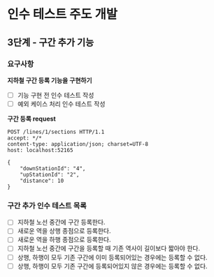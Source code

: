 # 인수 테스트 주도 개발
## 3단계 - 구간 추가 기능

### 요구사항
**지하철 구간 등록 기능을 구현하기**
- [ ] 기능 구현 전 인수 테스트 작성
- [ ] 예외 케이스 처리 인수 테스트 작성

**구간 등록 request**
```http request
POST /lines/1/sections HTTP/1.1
accept: */*
content-type: application/json; charset=UTF-8
host: localhost:52165

{
    "downStationId": "4",
    "upStationId": "2",
    "distance": 10
}
```

### 구간 추가 인수 테스트 목록
- [ ] 지하철 노선 중간에 구간 등록한다.
- [ ] 새로운 역을 상행 종점으로 등록한다.
- [ ] 새로운 역을 하행 종점으로 등록한다.
- [ ] 지하철 노선 중간에 구간을 등록할 때 기존 역사이 길이보다 짧아야 한다.
- [ ] 상행, 하행이 모두 기존 구간에 이미 등록되어있는 경우에는 등록할 수 없다.
- [ ] 상행, 하행이 모두 기존 구간에 등록되어있지 않은 경우에는 등록할 수 없다.
